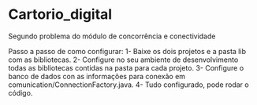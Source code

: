 # Cartorio_digital
Segundo problema do módulo de concorrência e conectividade

Passo a passo de como configurar:
1- Baixe os dois projetos e a pasta lib com as bibliotecas. 
2- Configure no seu ambiente de desenvolvimento todas as bibliotecas contidas na pasta para cada projeto. 
3- Configure o banco de dados con as informações para conexão em comunication/ConnectionFactory.java. 
4- Tudo configurado, pode rodar o código.
